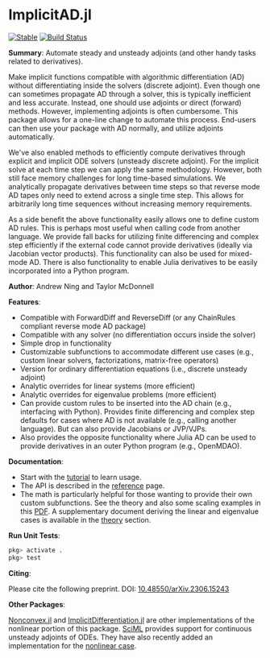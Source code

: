 # ImplicitAD.jl

<!-- [![](https://img.shields.io/badge/docs-dev-blue.svg)](https://byuflowlab.github.io/ImplicitAD.jl/dev/) -->
[![Stable](https://img.shields.io/badge/docs-stable-blue.svg)](https://byuflowlab.github.io/ImplicitAD.jl/dev/)
[![Build Status](https://github.com/byuflowlab/ImplicitAD.jl/actions/workflows/CI.yml/badge.svg?branch=main)](https://github.com/byuflowlab/ImplicitAD.jl/actions/workflows/CI.yml?query=branch%3Amain)

**Summary**: Automate steady and unsteady adjoints (and other handy tasks related to derivatives).

Make implicit functions compatible with algorithmic differentiation (AD) without differentiating inside the solvers (discrete adjoint). Even though one can sometimes propagate AD through a solver, this is typically inefficient and less accurate.  Instead, one should use adjoints or direct (forward) methods. However, implementing adjoints is often cumbersome. This package allows for a one-line change to automate this process.  End-users can then use your package with AD normally, and utilize adjoints automatically.

We've also enabled methods to efficiently compute derivatives through explicit and implicit ODE solvers (unsteady discrete adjoint).  For the implicit solve at each time step we can apply the same methodology.  However, both still face memory challenges for long time-based simulations.  We analytically propagate derivatives between time steps so that reverse mode AD tapes only need to extend across a single time step. This allows for arbitrarily long time sequences without increasing memory requirements.

As a side benefit the above functionality easily allows one to define custom AD rules.  This is perhaps most useful when calling code from another language.  We provide fall backs for utilizing finite differencing and complex step efficiently if the external code cannot provide derivatives (ideally via Jacobian vector products).  This functionality can also be used for mixed-mode AD.  There is also functionality to enable Julia derivatives to be easily incorporated into a Python program.

**Author**: Andrew Ning and Taylor McDonnell

**Features**:

- Compatible with ForwardDiff and ReverseDiff (or any ChainRules compliant reverse mode AD package)
- Compatible with any solver (no differentiation occurs inside the solver)
- Simple drop in functionality
- Customizable subfunctions to accommodate different use cases (e.g., custom linear solvers, factorizations, matrix-free operators)
- Version for ordinary differentiation equations (i.e., discrete unsteady adjoint)
- Analytic overrides for linear systems (more efficient)
- Analytic overrides for eigenvalue problems (more efficient)
- Can provide custom rules to be inserted into the AD chain (e.g., interfacing with Python).  Provides finite differencing and complex step defaults for cases where AD is not available (e.g., calling another language).  But can also provide Jacobians or JVP/VJPs.
- Also provides the opposite functionality where Julia AD can be used to provide derivatives in an outer Python program (e.g., OpenMDAO).

**Documentation**:

- Start with the [tutorial](tutorial.md) to learn usage.
- The API is described in the [reference](reference.md) page.
- The math is particularly helpful for those wanting to provide their own custom subfunctions. See the theory and also some scaling examples in this [PDF](https://arxiv.org/pdf/2306.15243.pdf).  A supplementary document deriving the linear and eigenvalue cases is available in the [theory](theory.md) section.

**Run Unit Tests**:

```julia
pkg> activate .
pkg> test
```

**Citing**:

Please cite the following preprint.  DOI: [10.48550/arXiv.2306.15243](https://doi.org/10.48550/arXiv.2306.15243)

**Other Packages**:

[Nonconvex.jl](https://julianonconvex.github.io/Nonconvex.jl/stable/gradients/implicit/) and [ImplicitDifferentiation.jl](https://github.com/gdalle/ImplicitDifferentiation.jl) are other implementations of the nonlinear portion of this package.  [SciML](https://docs.sciml.ai/SciMLSensitivity/stable/manual/differential_equation_sensitivities/#sensitivity_diffeq) provides support for continuous unsteady adjoints of ODEs.  They have also recently added an implementation for the [nonlinear case](https://docs.sciml.ai/SciMLSensitivity/stable/manual/nonlinear_solve_sensitivities/).
